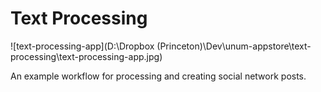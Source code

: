 # Text Processing

![text-processing-app](D:\Dropbox (Princeton)\Dev\unum-appstore\text-processing\text-processing-app.jpg)

An example workflow for processing and creating social network posts.

